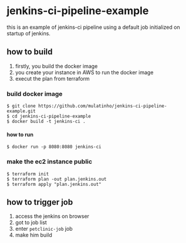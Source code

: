 # jenkins-ci-pipeline-example
this is an example of jenkins-ci pipeline using a default job initialized on startup of jenkins.

## how to build

1. firstly, you build the docker image
2. you create your instance in AWS to run the docker image
3. execut the plan from terraform

### build docker image

    $ git clone https://github.com/mulatinho/jenkins-ci-pipeline-example.git
    $ cd jenkins-ci-pipeline-example
    $ docker build -t jenkins-ci .

#### how to run

    $ docker run -p 8080:8080 jenkins-ci
  
### make the ec2 instance public
 
    $ terraform init
    $ terraform plan -out plan.jenkins.out
    $ terraform apply "plan.jenkins.out"

## how to trigger job

1. access the jenkins on browser
2. got to job list
3. enter `petclinic-job` job
4. make him build
